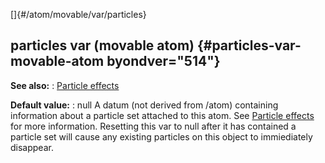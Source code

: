 []{#/atom/movable/var/particles}
  ## particles var (movable atom) {#particles-var-movable-atom byondver="514"}
  **See also:**
  :   [Particle effects](ref/%7Bnotes%7D/particles)
  <!-- -->
  **Default value:**
  :   null
  A datum (not derived from /atom) containing information about a particle
  set attached to this atom. See [Particle
  effects](ref/%7Bnotes%7D/particles) for more information.
  Resetting this var to null after it has contained a particle set will
  cause any existing particles on this object to immiediately disappear.